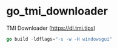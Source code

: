 # go_tmi_downloader
TMI Downloader (https://dl.tmi.tips)

```Go
go build -ldflags="-s -w -H windowsgui"
```
